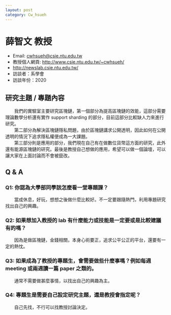 ```yaml
---
layout: post
category: Cw_hsueh
---
```


# 薛智文 教授

- Email: cwhsueh@csie.ntu.edu.tw
- 教授個人網頁: <http://www.csie.ntu.edu.tw/~cwhsueh/>
- <http://newslab.csie.ntu.edu.tw/>
- 訪談者：系學會
- 訪談年份：2020


## 研究主題 / 專題內容

&emsp;&emsp;我們的實驗室主要研究區塊鏈，第一個部分為提高區塊鏈的效能，這部分需要理論數學分析還有實作 support sharding 的部分，目前這部分比較缺人力來進行研究。
<br>&emsp;&emsp;第二部分為解決區塊鏈隱私問題，由於區塊鏈講求公開透明，因此如何在公開透明的情況下追求隱私權便成為一大課題。
<br>&emsp;&emsp;第三部分則是應用的部分，我們現在自己有在做數位貨幣這方面的研究，此外還有能源區塊鏈的研究。最後是教授自己想做的應用，希望可以做一個論壇，可以讓大家在上面討論而不會被竄改。

## Q & A

### Q1: 你認為大學部同學該怎麼看一堂專題課？

&emsp;&emsp;當成休息，好玩，想想之後做什麼比較好。不一定要跟隨熱門，利用專題研究找出自己的興趣。

### Q2: 如果想加入教授的 lab 有什麼能力或技能是一定要或是比較建議有的嗎？

&emsp;&emsp;因為是做區塊鏈，金錢相關，本身心術要正，追求公平公正的平台，還要有一定的熱忱。

### Q3: 如果成為了教授的專題生，會需要做些什麼事嗎？例如每週 meeting 或兩週讀一篇 paper 之類的。

&emsp;&emsp;通常不需要做甚麼事情，以找出自己的興趣為主。

### Q4: 專題生是需要自己設定研究主題，還是教授會指定呢？

&emsp;&emsp;自己先找，不行可以找教授討論決定。
